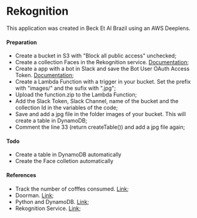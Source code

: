 # Rekognition
This application was created in Beck Et Al Brazil using an AWS Deeplens.

<h4>Preparation</h4>
<ul>
  <li>Create a bucket in S3 with "Block all public access" unchecked;</li>
  <li>Create a collection Faces in the Rekognition service. <a href='https://docs.aws.amazon.com/rekognition/latest/dg/create-collection-procedure.html' target='_blank'>Documentation</a>;</li>
  <li>Create a app with a bot in Slack and save the Bot User OAuth Access Token. <a href='https://slack.com/intl/pt-br/help/articles/115005265703-criar-um-bot-para-o-workspace' target='_blank'>Documentation</a>;</li>
  <li>Create a Lambda Function with a trigger in your bucket. Set the prefix with "images/" and the sufix with ".jpg";</li>
  <li>Upload the function.zip to the Lambda Function;</li>
  <li>Add the Slack Token, Slack Channel, name of the bucket and the collection Id in the variables of the code;</li>
  <li>Save and add a jpg file in the folder images of your bucket. This will create a table in DynamoDB;</li>
  <li>Comment the line 33 (return createTable()) and add a jpg file again;</li>
</ul>

<h4>Todo</h4>
<ul>
  <li>Create a table in DynamoDB automatically</li>
  <li>Create the Face colletion automatically</li>
</ul>

<h4>References</h4>
<ul>
  <li>Track the number of cofffes consumed. <a href='https://aws.amazon.com/pt/blogs/machine-learning/track-the-number-of-coffees-consumed-using-aws-deeplens/'>Link</a>;</li>
  <li>Doorman. <a href='https://aws.amazon.com/pt/deeplens/community-projects/Doorman/'>Link</a>;</li>
  <li>Python and DynamoDB. <a href='https://docs.aws.amazon.com/amazondynamodb/latest/developerguide/GettingStarted.Python.html'>Link</a>;</li>
  <li>Rekognition Service. <a href='https://docs.aws.amazon.com/rekognition/latest/dg/collections.html'>Link</a>;</li>
</ul>
